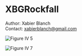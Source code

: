 # XBGRockfall
Author: Xabier Blanch<br/>
Contact: xabierblanch@gmail.com<br/>

![Figure IV 5](https://user-images.githubusercontent.com/37353398/151881584-71801a93-8a35-4bba-9d02-46b2e07ad67c.jpg)

![Figure IV 7](https://user-images.githubusercontent.com/37353398/151881760-70b9934b-d9d8-4465-b3af-91774727a1bc.jpg)

